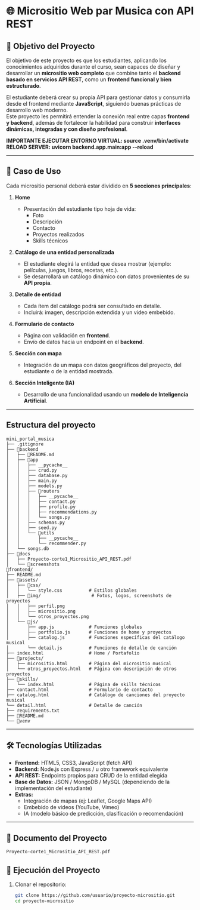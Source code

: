 # 🌐 Micrositio Web par Musica con API REST

## 🎯 Objetivo del Proyecto
El objetivo de este proyecto es que los estudiantes, aplicando los conocimientos adquiridos durante el curso, sean capaces de diseñar y desarrollar un **micrositio web completo** que combine tanto el **backend basado en servicios API REST**, como un **frontend funcional y bien estructurado**.  

El estudiante deberá crear su propia API para gestionar datos y consumirla desde el frontend mediante **JavaScript**, siguiendo buenas prácticas de desarrollo web moderno.  
Este proyecto les permitirá entender la conexión real entre capas **frontend y backend**, además de fortalecer la habilidad para construir **interfaces dinámicas, integradas y con diseño profesional**.  

**IMPORTANTE EJECUTAR ENTORNO VIRTUAL: source .venv/bin/activate**
**RELOAD SERVER: uvicorn backend.app.main:app --reload**

---

## 📂 Caso de Uso
Cada micrositio personal deberá estar dividido en **5 secciones principales**:

1. **Home**  
   - Presentación del estudiante tipo hoja de vida:  
     - Foto  
     - Descripción  
     - Contacto  
     - Proyectos realizados  
     - Skills técnicos  

2. **Catálogo de una entidad personalizada**  
   - El estudiante elegirá la entidad que desea mostrar (ejemplo: películas, juegos, libros, recetas, etc.).  
   - Se desarrollará un catálogo dinámico con datos provenientes de su **API propia**.  

3. **Detalle de entidad**  
   - Cada ítem del catálogo podrá ser consultado en detalle.  
   - Incluirá: imagen, descripción extendida y un video embebido.  

4. **Formulario de contacto**  
   - Página con validación en **frontend**.  
   - Envío de datos hacia un endpoint en el **backend**.  

5. **Sección con mapa**  
   - Integración de un mapa con datos geográficos del proyecto, del estudiante o de la entidad mostrada.  

6. **Sección Inteligente (IA)**  
   - Desarrollo de una funcionalidad usando un **modelo de Inteligencia Artificial**.  

---

## Estructura del proyecto
```
mini_portal_musica
├── .gitignore
├── 📂backend
│   ├── 📜README.md
│   ├── 📂app
│   │   ├── __pycache__
│   │   ├── crud.py
│   │   ├── database.py
│   │   ├── main.py
│   │   ├── models.py
│   │   ├── 📂routers
│   │   │   ├── __pycache__
│   │   │   ├── contact.py
│   │   │   ├── profile.py
│   │   │   ├── recommendations.py
│   │   │   └── songs.py
│   │   ├── schemas.py
│   │   ├── seed.py
│   │   └── 📂utils
│   │       ├── __pycache__
│   │       └── recommender.py
│   └── songs.db
├── 📂docs
│   ├── Proyecto-corte1_Micrositio_API_REST.pdf
│   └── 📂screenshots
📂frontend/
├── README.md
├── 📂assets/
│   ├── 📂css/
│   │   └── style.css          # Estilos globales
│   ├── 📂img/                   # Fotos, logos, screenshots de proyectos
│   │   ├── perfil.png
│   │   ├── micrositio.png
│   │   └── otros_proyectos.png
│   └── 📂js/
│       ├── app.js             # Funciones globales
│       ├── portfolio.js       # Funciones de home y proyectos
│       ├── catalog.js         # Funciones específicas del catálogo musical
│       └── detail.js          # Funciones de detalle de canción
├── index.html                 # Home / Portafolio
├── 📂projects/
│   ├── micrositio.html        # Página del micrositio musical
│   └── otros_proyectos.html   # Página con descripción de otros proyectos
├── 📂skills/
│   └── index.html             # Página de skills técnicos
├── contact.html               # Formulario de contacto
├── catalog.html               # Catálogo de canciones del proyecto musical
└── detail.html                # Detalle de canción
├── requirements.txt
├── 📜README.md
└── 📂venv
```

---

## 🛠️ Tecnologías Utilizadas
- **Frontend:** HTML5, CSS3, JavaScript (fetch API)  
- **Backend:** Node.js con Express / u otro framework equivalente  
- **API REST:** Endpoints propios para CRUD de la entidad elegida  
- **Base de Datos:** JSON / MongoDB / MySQL (dependiendo de la implementación del estudiante)  
- **Extras:**  
  - Integración de mapas (ej: Leaflet, Google Maps API)  
  - Embebido de videos (YouTube, Vimeo)  
  - IA (modelo básico de predicción, clasificación o recomendación)  

---

## 📑 Documento del Proyecto
`Proyecto-corte1_Micrositio_API_REST.pdf`  

## 🚀 Ejecución del Proyecto

1. Clonar el repositorio:  
   ```bash
   git clone https://github.com/usuario/proyecto-micrositio.git
   cd proyecto-micrositio
